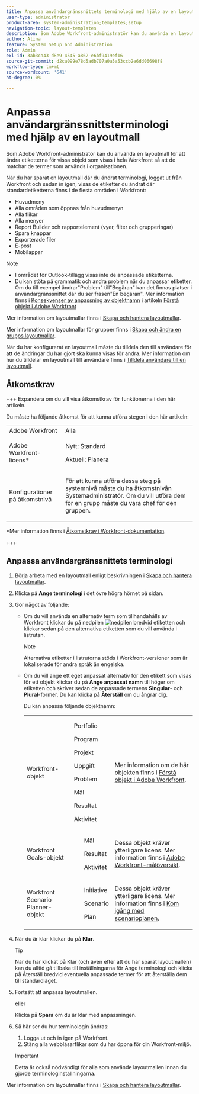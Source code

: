 ```yaml
---
title: Anpassa användargränssnittets terminologi med hjälp av en layoutmall
user-type: administrator
product-area: system-administration;templates;setup
navigation-topic: layout-templates
description: Som Adobe Workfront-administratör kan du använda en layoutmall för att ändra etiketterna för vissa objekt som visas i hela Workfront så att de matchar de termer som används i organisationen.
author: Alina
feature: System Setup and Administration
role: Admin
exl-id: 3ab3ca43-d8e9-4545-a862-e6bf9419ef16
source-git-commit: d2ca099e78d5adb707a0a5a53ccb2e6dd06698f8
workflow-type: tm+mt
source-wordcount: '641'
ht-degree: 0%

---
```


# Anpassa användargränssnittsterminologi med hjälp av en layoutmall

Som Adobe Workfront-administratör kan du använda en layoutmall för att ändra etiketterna för vissa objekt som visas i hela Workfront så att de matchar de termer som används i organisationen.

När du har sparat en layoutmall där du ändrat terminologi, loggat ut från Workfront och sedan in igen, visas de etiketter du ändrat där standardetiketterna finns i de flesta områden i Workfront:

* Huvudmeny
* Alla områden som öppnas från huvudmenyn
* Alla flikar
* Alla menyer
* Report Builder och rapportelement (vyer, filter och grupperingar)
* Spara knappar
* Exporterade filer
* E-post
* Mobilappar

>[!NOTE]
>
>* I området för Outlook-tillägg visas inte de anpassade etiketterna.
>* Du kan stöta på grammatik och andra problem när du anpassar etiketter. Om du till exempel ändrar&quot;Problem&quot; till&quot;Begäran&quot; kan det finnas platser i användargränssnittet där du ser frasen&quot;En begäran&quot;. Mer information finns i [Konsekvenser av anpassning av objektnamn](../../../workfront-basics/navigate-workfront/workfront-navigation/understand-objects.md#implications-of-customizing-object-names) i artikeln [Förstå objekt i Adobe Workfront](../../../workfront-basics/navigate-workfront/workfront-navigation/understand-objects.md)
>

Mer information om layoutmallar finns i [Skapa och hantera layoutmallar](../../../administration-and-setup/customize-workfront/use-layout-templates/create-and-manage-layout-templates.md).

Mer information om layoutmallar för grupper finns i [Skapa och ändra en grupps layoutmallar](../../../administration-and-setup/manage-groups/work-with-group-objects/create-and-modify-a-groups-layout-templates.md).

När du har konfigurerat en layoutmall måste du tilldela den till användare för att de ändringar du har gjort ska kunna visas för andra. Mer information om hur du tilldelar en layoutmall till användare finns i [Tilldela användare till en layoutmall](../use-layout-templates/assign-users-to-layout-template.md).

## Åtkomstkrav

+++ Expandera om du vill visa åtkomstkrav för funktionerna i den här artikeln.

Du måste ha följande åtkomst för att kunna utföra stegen i den här artikeln:

<table style="table-layout:auto"> 
 <col> 
 <col> 
 <tbody> 
  <tr> 
   <td role="rowheader">Adobe Workfront</td> 
   <td>Alla</td> 
  </tr> 
  <tr> 
   <td role="rowheader">Adobe Workfront-licens*</td> 
   <td><p>Nytt: Standard</p>
  <p> Aktuell: Planera</p>
   </td> 
  </tr> 
  <tr> 
   <td role="rowheader">Konfigurationer på åtkomstnivå</td> 
   <td> <p>För att kunna utföra dessa steg på systemnivå måste du ha åtkomstnivån Systemadministratör.
Om du vill utföra dem för en grupp måste du vara chef för den gruppen.</p> </td> 
  </tr> 
 </tbody> 
</table>

*Mer information finns i [Åtkomstkrav i Workfront-dokumentation](/help/quicksilver/administration-and-setup/add-users/access-levels-and-object-permissions/access-level-requirements-in-documentation.md).

+++

## Anpassa användargränssnittets terminologi

1. Börja arbeta med en layoutmall enligt beskrivningen i [Skapa och hantera layoutmallar](../../../administration-and-setup/customize-workfront/use-layout-templates/create-and-manage-layout-templates.md).
1. Klicka på **Ange terminologi** i det övre högra hörnet på sidan.
1. Gör något av följande:

   * Om du vill använda en alternativ term som tillhandahålls av Workfront klickar du på nedpilen ![nedpilen](assets/dropdown-arrow.png) bredvid etiketten och klickar sedan på den alternativa etiketten som du vill använda i listrutan.

     >[!NOTE]
     >
     >Alternativa etiketter i listrutorna stöds i Workfront-versioner som är lokaliserade för andra språk än engelska.

   * Om du vill ange ett eget anpassat alternativ för den etikett som visas för ett objekt klickar du på **Ange anpassat namn** till höger om etiketten och skriver sedan de anpassade termens **Singular**- och **Plural**-former. Du kan klicka på **Återställ** om du ångrar dig.

     Du kan anpassa följande objektnamn:

     <table style="table-layout:auto">
      <col>
      <col>
      <col>
      <tbody>
       <tr>
        <td role="rowheader"><p>Workfront-objekt</p></td>
        <td>
          <p>Portfolio</p>
          <p>Program</p>
          <p>Projekt</p>
          <p>Uppgift</p>
          <p>Problem</p>
          <p>Mål</p>
          <p>Resultat</p>
          <p>Aktivitet</p>
         </ul></td>
        <td><p>Mer information om de här objekten finns i <a href="../../../workfront-basics/navigate-workfront/workfront-navigation/understand-objects.md" class="MCXref xref">Förstå objekt i Adobe Workfront</a>.</p></td>
       </tr>
       <tr>
        <td role="rowheader"><p>Workfront Goals-objekt</p></td>
        <td>
         <ul>
          <p>Mål</p>
          <p>Resultat</p>
          <p>Aktivitet</p>
         </ul></td>
        <td><p>Dessa objekt kräver ytterligare licens. Mer information finns i <a href="../../../workfront-goals/goal-management/wf-goals-overview.md" class="MCXref xref">Adobe Workfront-målöversikt</a>.</p></td>
       </tr>
       <tr data-mc-conditions="">
        <td role="rowheader"><p>Workfront Scenario Planner-objekt</p></td>
        <td>
         <ul>
          <p>Initiative</p>
          <p>Scenario</p>
          <p>Plan </p>
         </ul></td>
        <td><p>Dessa objekt kräver ytterligare licens. Mer information finns i <a href="../../../scenario-planner/get-started-with-scenario-planning.md" class="MCXref xref">Kom igång med scenarioplanen</a>.</p></td>
       </tr>
      </tbody>
     </table>

1. När du är klar klickar du på **Klar**.

   >[!TIP]
   >
   >När du har klickat på Klar (och även efter att du har sparat layoutmallen) kan du alltid gå tillbaka till inställningarna för Ange terminologi och klicka på Återställ bredvid eventuella anpassade termer för att återställa dem till standardläget.

1. Fortsätt att anpassa layoutmallen.

   eller

   Klicka på **Spara** om du är klar med anpassningen.

1. Så här ser du hur terminologin ändras:

   1. Logga ut och in igen på Workfront.
   1. Stäng alla webbläsarflikar som du har öppna för din Workfront-miljö.

   >[!IMPORTANT]
   >
   >Detta är också nödvändigt för alla som använde layoutmallen innan du gjorde terminologinställningarna.

Mer information om layoutmallar finns i [Skapa och hantera layoutmallar](../../../administration-and-setup/customize-workfront/use-layout-templates/create-and-manage-layout-templates.md).
